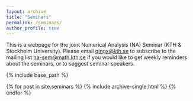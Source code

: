 ```yaml
---
layout: archive
title: "Seminars"
permalink: /seminars/
author_profile: true
---
```


This is a webpage for the joint Numerical Analysis (NA) Seminar (KTH & Stockholm University). Please email [qingx@kth.se](qingx@kth.se) to subscribe to the mailing list [na-sem@math.kth.se](na-sem@math.kth.se) if you would like to get weekly reminders about the seminars, or to suggest seminar speakers.

{% include base_path %}

{% for post in site.seminars %}
  {% include archive-single.html %}
{% endfor %}

